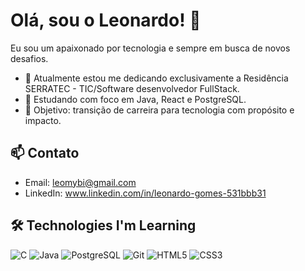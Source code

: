 # Olá, sou o Leonardo! 👋
Eu sou um apaixonado por tecnologia e sempre em busca de novos desafios.

- 🔭 Atualmente estou me dedicando exclusivamente a Residência SERRATEC - TIC/Software desenvolvedor FullStack.
- 🌱 Estudando com foco em Java, React e PostgreSQL.
- 🎯 Objetivo: transição de carreira para tecnologia com propósito e impacto.

## 📫 Contato
- Email: leomybi@gmail.com
- LinkedIn: www.linkedin.com/in/leonardo-gomes-531bbb31

## 🛠️ Technologies I'm Learning

![C](https://img.shields.io/badge/C-00599C?style=for-the-badge&logo=c&logoColor=white)
![Java](https://img.shields.io/badge/Java-F89820?style=for-the-badge&logo=java&logoColor=white)
![PostgreSQL](https://img.shields.io/badge/PostgreSQL-336791?style=for-the-badge&logo=postgresql&logoColor=white)
![Git](https://img.shields.io/badge/Git-F05032?style=for-the-badge&logo=git&logoColor=white)
![HTML5](https://img.shields.io/badge/HTML5-E34F26?style=for-the-badge&logo=html5&logoColor=white)
![CSS3](https://img.shields.io/badge/CSS3-1572B6?style=for-the-badge&logo=css3&logoColor=white)
